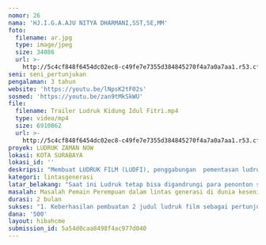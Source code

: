```yaml
---
nomor: 26
nama: 'HJ.I.G.A.AJU NITYA DHARMANI,SST,SE,MM'
foto:
  filename: ar.jpg
  type: image/jpeg
  size: 34086
  url: >-
    http://5c4cf848f6454dc02ec8-c49fe7e7355d384845270f4a7a0a7aa1.r53.cf2.rackcdn.com/3c541539-4b61-41fd-9a82-7630676eeb40/ar.jpg
seni: seni_pertunjukan
pengalaman: 3 tahun
website: 'https://youtu.be/lNpsK2tF02s'
sosmed: 'https://youtu.be/zan9tMkSkWU'
file:
  filename: Trailer Ludruk Kidung Idul Fitri.mp4
  type: video/mp4
  size: 6910862
  url: >-
    http://5c4cf848f6454dc02ec8-c49fe7e7355d384845270f4a7a0a7aa1.r53.cf2.rackcdn.com/12196b09-c5b5-4016-9511-bf0b8a3984bc/Trailer%20Ludruk%20Kidung%20Idul%20Fitri.mp4
proyek: LUDRUK ZAMAN NOW
lokasi: KOTA SURABAYA
lokasi_id: ''
deskripsi: "Membuat LUDRUK FILM (LUDFI), penggabungan  pementasan ludruk panggung dengan penggunaan tehnologi film yang kekinian dengan tema perempuan yang melibatkan tokoh tokoh perempuan, siswa siswi sekolah, anak muda yang berprestasi untuk terlibat bersama berperan main ludruk.\r\nPengambilan area film akan disesuaikan dengan judul yang akan ditentukan oleh sutradara dalam grup ludruk Irama Budaya Sinar Nusantara."
kategori: lintasgenerasi
latar_belakang: "Saat ini Ludruk tetap bisa digandrungi para penonton sampai kapanpun itu karena kepiawaian grup Ludruk yang terus berkreasi di setiap pertunjukan yang masih berjalan hanya karena pemain ludruknya adalah memang orang orang yang berjiwa seni, yang ingin terus berkarya tanpa menghitung dapat apa dan untung berapa setelah berperan hingga larut malam. Sementara pemain perempuannya mulai satu persatu mengundurkan diri karena ternyata HONOR jadi harapan terbesarnya untuk bisa terus berperan di ludruk dan keluarganya.\r\nSehingga peran perempuan yang seharusnya ada dan digantikan oleh lelaki. Nilai sosial atas peran perempuan jadi jadian ini pula yang sedikit banyak menyumbang faktor keengganan orangtua kelas menengah keatas menonton apalagi mengijinkan putra putrinya menjadi pemain ludruk.\r\n\r\nHarapan dan mimpi saya adalah Melestarikan kesenian tradisonal Ludruk, yang kini mati suri karena ditinggalkan para penggemarnya menjadi sebuah tontonan ludruk yang kekinian agar Merebaknya kesenian asing sedikit atau banyak akan berpengaruh pada perkembangan (kelestarian) kesenian asli (daerah) Indonesia tercinta ini. Dengan harapan generasi muda mau peduli turut serta melestarikan kesenian ludruk dengan versi kekinian tanpa meninggalkan fondasi nilai sebagai pakem kesenian ludruk.\r\n\r\nSudah saatnya budaya tradisional diberikan ruang dan anggaran yang cukup. Hal ini merupakan bagian dari upaya menyelematkan generasi muda dari ketidakpedulian terhadap kesenian tradisional. Semoga dana hibah yang saya dapat menjadi awal kebangkitan perempuan seni ludruk lebih termotivasi dengan peran ludruk film.\r\n"
masalah: Masalah Pemain Perempuan dalam lintas generasi di dunia kesenian ludruk.
durasi: 2 bulan
sukses: "1. Keberhasilan pembuatan 2 judul ludruk film sebagai pertunjukan ludruk yang kekinian \r\n2. dengan melibatkan banyak tokoh perempuan lintas sektor untuk turut bermain ludruk sebagai bintang tamu\r\n3. Antusias penonton lintas generasi "
dana: '500'
layout: hibahcme
submission_id: 5a54d0caa8498f4ac977d040
---
```

